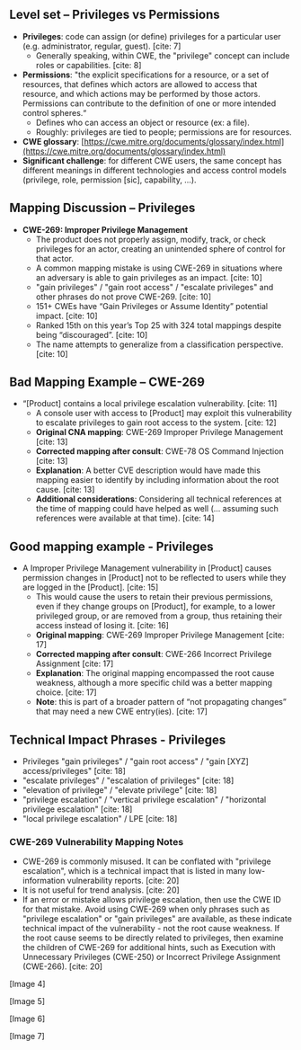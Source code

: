 ## Level set – Privileges vs Permissions 
* **Privileges**: code can assign (or define) privileges for a particular user (e.g. administrator, regular, guest). [cite: 7]
    * Generally speaking, within CWE, the "privilege" concept can include roles or capabilities. [cite: 8]
* **Permissions**: "the explicit specifications for a resource, or a set of resources, that defines which actors are allowed to access that resource, and which actions may be performed by those actors. Permissions can contribute to the definition of one or more intended control spheres.“
    * Defines who can access an object or resource (ex: a file).
    * Roughly: privileges are tied to people; permissions are for resources.
* **CWE glossary**: [https://cwe.mitre.org/documents/glossary/index.html](https://cwe.mitre.org/documents/glossary/index.html)
* **Significant challenge**: for different CWE users, the same concept has different meanings in different technologies and access control models (privilege, role, permission [sic], capability, …).



## Mapping Discussion – Privileges 
* **CWE-269: Improper Privilege Management**
    * The product does not properly assign, modify, track, or check privileges for an actor, creating an unintended sphere of control for that actor.
    * A common mapping mistake is using CWE-269 in situations where an adversary is able to gain privileges as an impact. [cite: 10]
    * "gain privileges" / "gain root access" / "escalate privileges" and other phrases do not prove CWE-269. [cite: 10]
    * 151+ CWEs have “Gain Privileges or Assume Identity” potential impact. [cite: 10]
    * Ranked 15th on this year’s Top 25 with 324 total mappings despite being “discouraged”. [cite: 10]
    * The name attempts to generalize from a classification perspective. [cite: 10]



## Bad Mapping Example – CWE-269 
* “[Product] contains a local privilege escalation vulnerability. [cite: 11]
    * A console user with access to [Product] may exploit this vulnerability to escalate privileges to gain root access to the system. [cite: 12]
    * **Original CNA mapping**: CWE-269 Improper Privilege Management [cite: 13]
    * **Corrected mapping after consult**: CWE-78 OS Command Injection [cite: 13]
    * **Explanation**: A better CVE description would have made this mapping easier to identify by including information about the root cause. [cite: 13]
    * **Additional considerations**: Considering all technical references at the time of mapping could have helped as well (… assuming such references were available at that time). [cite: 14]



## Good mapping example - Privileges 
* A Improper Privilege Management vulnerability in [Product] causes permission changes in [Product] not to be reflected to users while they are logged in the [Product]. [cite: 15]
    * This would cause the users to retain their previous permissions, even if they change groups on [Product], for example, to a lower privileged group, or are removed from a group, thus retaining their access instead of losing it. [cite: 16]
    * **Original mapping**: CWE-269 Improper Privilege Management [cite: 17]
    * **Corrected mapping after consult**: CWE-266 Incorrect Privilege Assignment [cite: 17]
    * **Explanation**: The original mapping encompassed the root cause weakness, although a more specific child was a better mapping choice. [cite: 17]
    * **Note**: this is part of a broader pattern of “not propagating changes” that may need a new CWE entry(ies). [cite: 17]



## Technical Impact Phrases - Privileges 
* Privileges "gain privileges" / "gain root access" / "gain [XYZ] access/privileges" [cite: 18]
* "escalate privileges" / "escalation of privileges" [cite: 18]
* "elevation of privilege" / "elevate privilege" [cite: 18]
* "privilege escalation" / "vertical privilege escalation" / "horizontal privilege escalation" [cite: 18]
* "local privilege escalation" / LPE [cite: 18]






### CWE-269 Vulnerability Mapping Notes 



* CWE-269 is commonly misused. It can be conflated with "privilege escalation", which is a technical impact that is listed in many low-information vulnerability reports. [cite: 20]
* It is not useful for trend analysis. [cite: 20]
* If an error or mistake allows privilege escalation, then use the CWE ID for that mistake. Avoid using CWE-269 when only phrases such as "privilege escalation" or "gain privileges" are available, as these indicate technical impact of the vulnerability - not the root cause weakness. If the root cause seems to be directly related to privileges, then examine the children of CWE-269 for additional hints, such as Execution with Unnecessary Privileges (CWE-250) or Incorrect Privilege Assignment (CWE-266). [cite: 20]

[Image 4]

[Image 5]

[Image 6]

[Image 7]